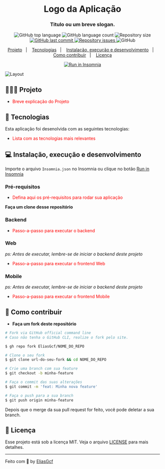 <h1 align="center">
	<!-- <img alt="Logo" src=".github/logo.png" width="200px" /> -->
  Logo da Aplicação
</h1>

<h3 align="center">
  Titulo ou um breve slogan.
</h3>

<p align="center">
  <img alt="GitHub top language" src="https://img.shields.io/github/languages/top/EliasGcf/readme-template">
  
  <img alt="GitHub language count" src="https://img.shields.io/github/languages/count/EliasGcf/readme-template">
  
  <img alt="Repository size" src="https://img.shields.io/github/repo-size/EliasGcf/readme-template">
  
  <a href="https://github.com/EliasGcf/readme-template/commits/master">
    <img alt="GitHub last commit" src="https://img.shields.io/github/last-commit/EliasGcf/readme-template">
  </a>
  
  <a href="https://github.com/EliasGcf/readme-template/issues">
    <img alt="Repository issues" src="https://img.shields.io/github/issues/EliasGcf/readme-template">
  </a>
  
  <img alt="GitHub" src="https://img.shields.io/github/license/EliasGcf/readme-template">
</p>

<p align="center">
  <a href="#-projeto">Projeto</a>&nbsp;&nbsp;&nbsp;|&nbsp;&nbsp;&nbsp;
  <a href="#-tecnologias">Tecnologias</a>&nbsp;&nbsp;&nbsp;|&nbsp;&nbsp;&nbsp;
  <a href="#-instalação-execução-e-desenvolvimento">Instalação, execução e desenvolvimento</a>&nbsp;&nbsp;&nbsp;|&nbsp;&nbsp;&nbsp;
  <a href="#-como-contribuir">Como contribuir</a>&nbsp;&nbsp;&nbsp;|&nbsp;&nbsp;&nbsp;
  <a href="#-licença">Licença</a>
</p>

<p id="insomniaButton" align="center">
  <a href="" target="_blank">
    <img src="https://insomnia.rest/images/run.svg" alt="Run in Insomnia">
  </a>
</p>

<img alt="Layout" src="https://res.cloudinary.com/eliasgcf/image/upload/v1586302738/assets/previewApp_fnt7hm.png">

## 👨🏻‍💻 Projeto

- <p style="color: red;">Breve explicação do Projeto</p>

## 🚀 Tecnologias

Esta aplicação foi desenolvida com as seguintes tecnologias:

- <p style="color: red;">Lista com as tecnologias mais relevantes</p>

<!-- - [Node.js](https://nodejs.org/en/)
- [ReactJS](https://reactjs.org/)
- [React Native](https://reactnative.dev/)
- [Expo](https://expo.io/)
- [Express](https://expressjs.com/pt-br/)
- [Celebrate](https://github.com/arb/celebrate)
- [Sequelize](https://sequelize.org/)
- [PostgreSQL](https://www.postgresql.org/)
- [SQLite](https://www.sqlite.org/)
- [Jest](https://jestjs.io/)
- [SuperTest](https://github.com/visionmedia/supertest)
- [Nodemon](https://nodemon.io/)
- [Sucrase](https://github.com/alangpierce/sucrase)
- [React Router DOM](https://reacttraining.com/react-router/)
- [React Navigation](https://reactnavigation.org/)
- [React Icons](https://react-icons.netlify.com/#/)
- [UnForm](https://unform.dev/) [💜](https://rocketseat.com.br/)
- [Styled Components](https://styled-components.com/)
- [Axios](https://github.com/axios/axios)
- [Eslint](https://eslint.org/)
- [Prettier](https://prettier.io/)
- [EditorConfig](https://editorconfig.org/) -->

## 💻 Instalação, execução e desenvolvimento

Importe o arquivo `Insomnia.json` no Insomnia ou clique no botão [Run in Insomnia](#insomniaButton)

### Pré-requisitos

- <p style="color: red;">Defina aqui os pré-requisitos para rodar sua aplicação</p>

<!-- - [Node.js](https://nodejs.org/en/)
- [Yarn](https://yarnpkg.com/)
- [PostgreSQL](https://www.postgresql.org/)
- [MongoDB](https://www.mongodb.com/) -->

**Faça um clone desse repositório**

### Backend

- <p style="color: red;">Passo-a-passo para executar o backend</p>

<!-- - A partir da raiz do projeto, entre na pasta do backend rodando `cd backend`;
- Rode `yarn` para instalar as dependências;
- Crie um banco de dados no `postgres` com o nome de `gobarber-postgres`;
- Rode `cp .env.example .env` e preencha o arquivo `.env` com **SUAS** variáveis ambiente;
- Rode `yarn sequelize db:migrate` para executar as migrations;
- Rode `yarn dev` para iniciar o servidor. -->

<!-- ```bash
# A partir da raiz do projeto, entre na pasta do backend
$ cd backend

# Instale as dependências
$ yarn

# Tenha um banco de dados PostgreSQL em execução, exemplo:
$ docker run --name gobarber-postgres -e POSTGRES_PASSWORD=docker -p 5432:5432 -d postgres

# Faça uma copia do arquivo .env.example para .env e preencha com SUAS variáveis.
$ cp .env.example .env

# Execute as migrations
$ yarn sequelize db:migrate

# Tudo pronto para iniciar o servidor
$ yarn dev
``` -->

### Web

_ps: Antes de executar, lembre-se de iniciar o backend deste projeto_

- <p style="color: red;">Passo-a-passo para executar o frontend Web</p>

<!-- - A partir da raiz do projeto, entre na pasta do frontend web rodando `cd frontend`;
- Rode `yarn` para instalar as dependências;
- Rode `yarn start` para iniciar o client. -->

<!-- ```bash
# A partir da raiz do projeto, entre na pasta do frontend web
$ cd frontend

# Instale as dependências
$ yarn

# Tudo pronto para iniciar o client
$ yarn start
``` -->

### Mobile

_ps: Antes de executar, lembre-se de iniciar o backend deste projeto_

- <p style="color: red;">Passo-a-passo para executar o frontend Mobile</p>

<!-- - A partir da raiz do projeto, entre na pasta do frontend mobile rodando `cd mobile`;
- Rode `yarn` para instalar as dependências;
- Rode `yarn react-native run-ios` ou `yarn react-native run-android` dependendo do SO. -->

<!-- ```bash
# A partir da raiz do projeto, entre na pasta do frontend mobile
$ cd mobile

# Instale as dependências
$ yarn

# A denpender do seu SO, execute:
$ yarn react-native run-ios
# ou
$ yarn react-native run-android
``` -->

## 🤔 Como contribuir

- **Faça um fork deste repositório**

```bash
# Fork via GitHub official command line
# Caso não tenha o GitHub CLI, realize o fork pelo site.

$ gh repo fork EliasGcf/NOME_DO_REPO
```

```bash
# Clone o seu fork
$ git clone url-do-seu-fork && cd NOME_DO_REPO

# Crie uma branch com sua feature
$ git checkout -b minha-feature

# Faça o commit das suas alterações
$ git commit -m 'feat: Minha nova feature'

# Faça o push para a sua branch
$ git push origin minha-feature
```

Depois que o merge da sua pull request for feito, você pode deletar a sua branch.

## 📝 Licença

Esse projeto está sob a licença MIT. Veja o arquivo [LICENSE](LICENSE) para mais detalhes.

---

Feito com 💜 by [EliasGcf](https://www.linkedin.com/in/eliasgcf/)
